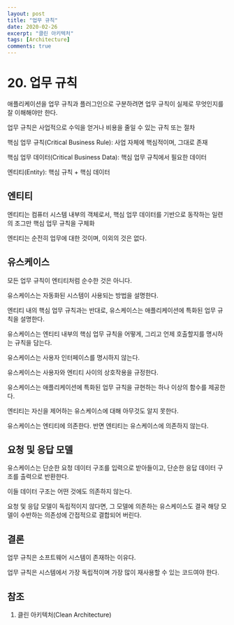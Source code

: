 ```yaml
---
layout: post
title: "업무 규칙"
date: 2020-02-26
excerpt: "클린 아키텍처"
tags: [Architecture]
comments: true
---
```


# 20. 업무 규칙

애플리케이션을 업무 규칙과 플러그인으로 구분하려면 업무 규칙이 실제로 무엇인지를 잘 이해해야만 한다.

업무 규칙은 사업적으로 수익을 얻거나 비용을 줄일 수 있는 규칙 또는 절차

핵심 업무 규칙(Critical Business Rule): 사업 자체에 핵심적이며, 그대로 존재

핵심 업무 데이터(Critical Business Data): 핵심 업무 규칙에서 필요한 데이터

엔티티(Entity): 핵심 규칙 + 핵심 데이터

## 엔티티

엔티티는 컴퓨터 시스템 내부의 객체로서, 핵심 업무 데이터를 기반으로 동작하는 일련의 조그만 핵심 업무 규칙을 구체화

엔티티는 순전히 업무에 대한 것이며, 이외의 것은 없다.

## 유스케이스

모든 업무 규칙이 엔티티처럼 순수한 것은 아니다.

유스케이스는 자동화된 시스템이 사용되는 방법을 설명한다.

엔티티 내의 핵심 업무 규칙과는 반대로, 유스케이스는 애플리케이션에 특화된 업무 규칙을 설명한다.

유스케이스는 엔티티 내부의 핵심 업무 규칙을 어떻게, 그리고 언제 호출할지를 명시하는 규칙을 담는다.

유스케이스는 사용자 인터페이스를 명시하지 않는다.

유스케이스는 사용자와 엔티티 사이의 상호작용을 규정한다.

유스케이스는 애플리케이션에 특화된 업무 규칙을 규현하는 하나 이상의 함수를 제공한다.

엔티티는 자신을 제어하는 유스케이스에 대해 아무것도 알지 못한다.

유스케이스는 엔티티에 의존한다. 반면 엔티티는 유스케이스에 의존하지 않는다.

## 요청 및 응답 모델

유스케이스는 단순한 요청 데이터 구조를 입력으로 받아들이고, 단순한 응답 데이터 구조를 출력으로 반환한다.

이들 데이터 구조는 어떤 것에도 의존하지 않는다.

요청 및 응답 모델이 독립적이지 않다면, 그 모델에 의존하는 유스케이스도 결국 해당 모델이 수반하는 의존성에 간접적으로 결합되어 버린다.

## 결론

업무 규칙은 소프트웨어 시스템이 존재하는 이유다.

업무 규칙은 시스템에서 가장 독립적이며 가장 많이 재사용할 수 있는 코드여야 한다.

## 참조

1. 클린 아키텍처(Clean Architecture)

